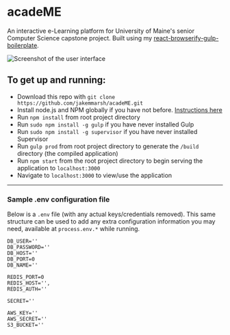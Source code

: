 acadeME
=======

An interactive e-Learning platform for University of Maine's senior Computer Science capstone project. Built using my [react-browserify-gulp-boilerplate](https://github.com/jakemmarsh/react-rocket-boilerplate).

![Screenshot of the user interface](https://raw.githubusercontent.com/jakemmarsh/acadeME/master/screenshot.png)

## To get up and running:

- Download this repo with `git clone https://github.com/jakemmarsh/acadeME.git`
- Install node.js and NPM globally if you have not before. [Instructions here](http://blog.nodeknockout.com/post/65463770933/how-to-install-node-js-and-npm)
- Run `npm install` from root project directory
- Run `sudo npm install -g gulp` if you have never installed Gulp
- Run `sudo npm install -g supervisor` if you have never installed Supervisor
- Run `gulp prod` from root project directory to generate the `/build` directory (the compiled application)
- Run `npm start` from the root project directory to begin serving the application to `localhost:3000`
- Navigate to `localhost:3000` to view/use the application

---

### Sample .env configuration file

Below is a `.env` file (with any actual keys/credentials removed). This same structure can be used to add any extra configuration information you may need, available at `process.env.*` while running.

```
DB_USER=''
DB_PASSWORD=''
DB_HOST=''
DB_PORT=0
DB_NAME=''

REDIS_PORT=0
REDIS_HOST='',
REDIS_AUTH=''

SECRET=''

AWS_KEY=''
AWS_SECRET=''
S3_BUCKET=''
```